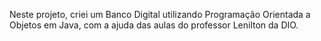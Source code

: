 Neste projeto, criei um Banco Digital utilizando Programação Orientada a Objetos em Java, com a ajuda das aulas do professor Lenilton da DIO.
